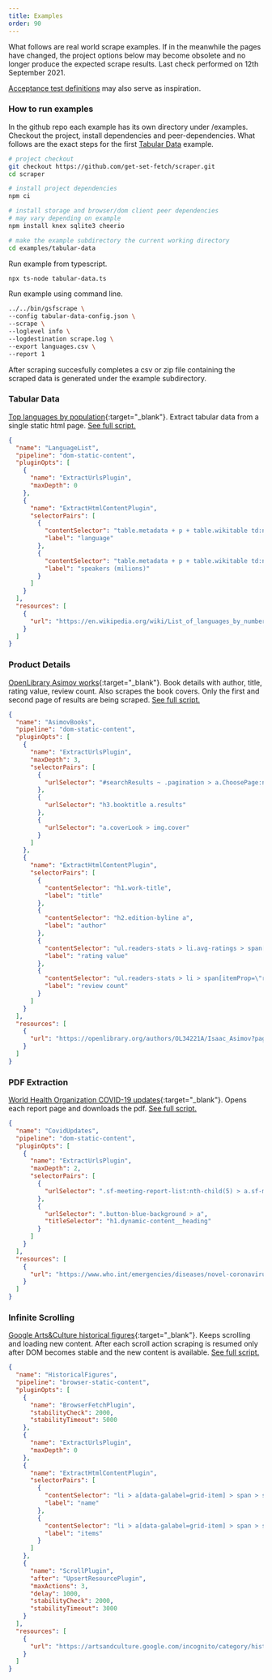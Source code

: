 ```yaml
---
title: Examples
order: 90
---
```

What follows are real world scrape examples. If in the meanwhile the pages have changed, the project options below may become obsolete and no longer produce the expected scrape results. Last check performed on 12th September 2021. 

[Acceptance test definitions](https://github.com/get-set-fetch/test-utils/tree/main/lib/scraping-suite) may also serve as inspiration.

### How to run examples
In the github repo each example has its own directory under /examples. 
Checkout the project, install dependencies and peer-dependencies. 
What follows are the exact steps for the first [Tabular Data](#tabular-data) example.
```bash
# project checkout
git checkout https://github.com/get-set-fetch/scraper.git
cd scraper

# install project dependencies
npm ci

# install storage and browser/dom client peer dependencies
# may vary depending on example
npm install knex sqlite3 cheerio

# make the example subdirectory the current working directory
cd examples/tabular-data
```

Run example from typescript.
```bash
npx ts-node tabular-data.ts
```

Run example using command line.
```bash
../../bin/gsfscrape \
--config tabular-data-config.json \
--scrape \
--loglevel info \
--logdestination scrape.log \
--export languages.csv \
--report 1
```

After scraping succesfully completes a csv or zip file containing the scraped data is generated under the example subdirectory.

### Tabular Data
[Top languages by population](https://en.wikipedia.org/wiki/List_of_languages_by_number_of_native_speakers){:target="_blank"}. Extract tabular data from a single static html page. [See full script.](https://github.com/get-set-fetch/scraper/blob/main/examples/tabular-data/tabular-data.ts)
```json
{
  "name": "LanguageList",
  "pipeline": "dom-static-content",
  "pluginOpts": [
    {
      "name": "ExtractUrlsPlugin",
      "maxDepth": 0
    },
    {
      "name": "ExtractHtmlContentPlugin",
      "selectorPairs": [
        {
          "contentSelector": "table.metadata + p + table.wikitable td:nth-child(2) > a:first-child",
          "label": "language"
        },
        {
          "contentSelector": "table.metadata + p + table.wikitable td:nth-child(3)",
          "label": "speakers (milions)"
        }
      ]
    }
  ],
  "resources": [
    {
      "url": "https://en.wikipedia.org/wiki/List_of_languages_by_number_of_native_speakers"
    }
  ]
}
```

### Product Details
[OpenLibrary Asimov works](https://openlibrary.org/authors/OL34221A/Isaac_Asimov?page=1){:target="_blank"}.
Book details with author, title, rating value, review count. Also scrapes the book covers. Only the first and second page of results are being scraped. [See full script.](https://github.com/get-set-fetch/scraper/blob/main/examples/product-details/product-details.ts)
```json
{
  "name": "AsimovBooks",
  "pipeline": "dom-static-content",
  "pluginOpts": [
    {
      "name": "ExtractUrlsPlugin",
      "maxDepth": 3,
      "selectorPairs": [
        {
          "urlSelector": "#searchResults ~ .pagination > a.ChoosePage:nth-child(2)"
        },
        {
          "urlSelector": "h3.booktitle a.results"
        },
        {
          "urlSelector": "a.coverLook > img.cover"
        }
      ]
    },
    {
      "name": "ExtractHtmlContentPlugin",
      "selectorPairs": [
        {
          "contentSelector": "h1.work-title",
          "label": "title"
        },
        {
          "contentSelector": "h2.edition-byline a",
          "label": "author"
        },
        {
          "contentSelector": "ul.readers-stats > li.avg-ratings > span[itemProp=\"ratingValue\"]",
          "label": "rating value"
        },
        {
          "contentSelector": "ul.readers-stats > li > span[itemProp=\"reviewCount\"]",
          "label": "review count"
        }
      ]
    }
  ],
  "resources": [
    {
      "url": "https://openlibrary.org/authors/OL34221A/Isaac_Asimov?page=1"
    }
  ]
}
```

### PDF Extraction
[World Health Organization COVID-19 updates](https://www.who.int/emergencies/diseases/novel-coronavirus-2019/situation-reports){:target="_blank"}.
Opens each report page and downloads the pdf. [See full script.](https://github.com/get-set-fetch/scraper/blob/main/examples/pdf-extraction/pdf-extraction.ts)
```json
{
  "name": "CovidUpdates",
  "pipeline": "dom-static-content",
  "pluginOpts": [
    {
      "name": "ExtractUrlsPlugin",
      "maxDepth": 2,
      "selectorPairs": [
        {
          "urlSelector": ".sf-meeting-report-list:nth-child(5) > a.sf-meeting-report-list__item"
        },
        {
          "urlSelector": ".button-blue-background > a",
          "titleSelector": "h1.dynamic-content__heading"
        }
      ]
    }
  ],
  "resources": [
    {
      "url": "https://www.who.int/emergencies/diseases/novel-coronavirus-2019/situation-reports"
    }
  ]
}
```

### Infinite Scrolling
[Google Arts&Culture historical figures](https://artsandculture.google.com/incognito/category/historical-figure){:target="_blank"}.
Keeps scrolling and loading new content. After each scroll action scraping is resumed only after DOM becomes stable and the new content is available. [See full script.](https://github.com/get-set-fetch/scraper/blob/main/examples/infinite-scrolling/infinite-scrolling.ts)
```json
{
  "name": "HistoricalFigures",
  "pipeline": "browser-static-content",
  "pluginOpts": [
    {
      "name": "BrowserFetchPlugin",
      "stabilityCheck": 2000,
      "stabilityTimeout": 5000
    },
    {
      "name": "ExtractUrlsPlugin",
      "maxDepth": 0
    },
    {
      "name": "ExtractHtmlContentPlugin",
      "selectorPairs": [
        {
          "contentSelector": "li > a[data-galabel=grid-item] > span > span span:first-child",
          "label": "name"
        },
        {
          "contentSelector": "li > a[data-galabel=grid-item] > span > span span:last-child",
          "label": "items"
        }
      ]
    },
    {
      "name": "ScrollPlugin",
      "after": "UpsertResourcePlugin",
      "maxActions": 3,
      "delay": 1000,
      "stabilityCheck": 2000,
      "stabilityTimeout": 3000
    }
  ],
  "resources": [
    {
      "url": "https://artsandculture.google.com/incognito/category/historical-figure"
    }
  ]
}
```